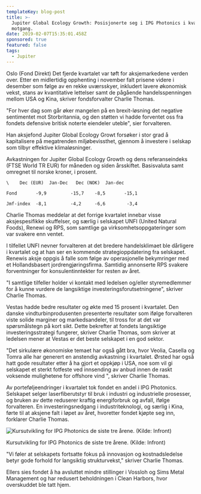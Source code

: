 ```yaml
---
templateKey: blog-post
title: >-
  Jupiter Global Ecology Growth: Posisjonerte seg i IPG Photonics i kvartal med
  motgang.
date: 2019-02-07T15:35:01.458Z
sponsored: true
featured: false
tags:
  - Jupiter
---
```

Oslo (Fond Direkt) Det fjerde kvartalet var tøft for aksjemarkedene verden over. Etter en midlertidig opphenting i november falt prisene videre i desember som følge av en rekke uværsskyer, inkludert lavere økonomisk vekst, stans av kvantitative lettelser samt de pågående handelsspenningen mellom USA og Kina, skriver fondsforvalter Charlie Thomas.

"For hver dag som går øker mangelen på en brexit-løsning det negative sentimentet mot Storbritannia, og den støtten vi hadde forventet oss fra fondets defensive britisk noterte eiendeler uteble", sier forvalteren.

Han aksjefond Jupiter Global Ecology Growt forsøker i stor grad å kapitalisere på megatrenden miljøbevissthet, gjennom å investere i selskap som tilbyr effektive klimaløsninger.

Avkastningen for Jupiter Global Ecology Growth og dens referanseindeks (FTSE World TR EUR) for måneden og siden årsskiftet. Basisvaluta samt omregnet til norske kroner, i prosent.

```
\    Dec (EUR)  Jan-Dec   Dec (NOK)  Jan-dec             

Fond       -9,9         -15,7    -8,5       -15,1             

Jmf-index  -8,1         -4,2     -6,6        -3,4              
```

Charlie Thomas meddelar at det forrige kvartalet innebar visse aksjespesifikke skuffelser, og særlig i selskapet UNFI (United Natural Foods), Renewi og RPS, som samtlige ga virksomhetsoppgateringer som var svakere enn ventet.

I tilfellet UNFI nevner forvalteren at det bredere handelsklimaet ble dårligere i kvartalet og at han ser en kommende strategioppdatering fra selskapet. Renewis aksje oppgis å falle som følge av operasjonelle bekymringer med et Hollandsbasert jordrengjøringsfirma. Samtidig annonserte RPS svakere forventninger for konsulentinntekter for resten av året.

"I samtlige tilfeller holder vi kontakt med ledelsen og/eller styremedlemmer for å kunne vurdere de langsiktige investeringsforutsetningene", skriver Charlie Thomas.

Vestas hadde bedre resultater og økte med 15 prosent i kvartalet. Den danske vindturbinprodusenten presenterte resultater som ifølge forvalteren viste solide marginer og markedsandeler, til tross for at det var spørsmålstegn på kort sikt. Dette bekrefter at fondets langsiktige investeringsstrategi fungerer, skriver Charlie Thomas, som skriver at ledelsen mener at Vestas er det beste selskapet i en god sektor.

"Det sirkulære økonomiske temaet har også gått bra, hvor Veolia, Casella og Tomra alle har generert en anstendig avkastning i kvartalet. Ørsted har også hatt gode resultater etter å ha gjort et oppkjøp i USA, noe som vil gi selskapet et sterkt fotfeste ved innsending av anbud innen de raskt voksende mulighetene for offshore vind ", skriver Charlie Thomas.

Av porteføljeendringer i kvartalet tok fondet en andel i IPG Photonics. Selskapet selger laserfiberutstyr til bruk i industri og industrielle prosesser, og bruken av dette reduserer kraftig energiforbruk og avfall, ifølge forvalteren. En investeringsnedgang i industriteknologi, og særlig i Kina, førte til at aksjene falt i løpet av året, hvoretter fondet kjøpte seg inn, forklarer Charlie Thomas.



![Kursutvikling for IPG Photonics de siste tre årene. (Kilde: Infront)](/img/208.png)

<span class="image-caption">Kursutvikling for IPG Photonics de siste tre årene. (Kilde: Infront)</span>

"Vi føler at selskapets fortsatte fokus på innovasjon og kostnadsledelse betyr gode forhold for langsiktig strukturvekst," skriver Charlie Thomas.



Ellers sies fondet å ha avsluttet mindre stillinger i Vossloh og Sims Metal Management og har redusert beholdningen i Clean Harbors, hvor overskuddet ble tatt hjem.

